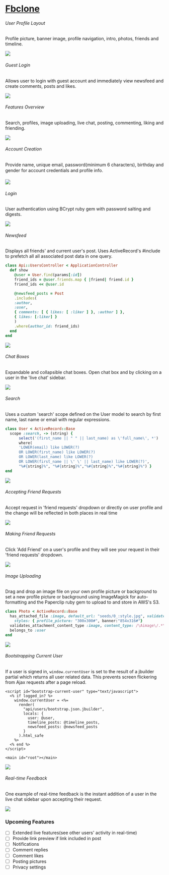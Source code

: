 # [Fbclone][fbclone]
[fbclone]: http:fbclone.site


###### User Profile Layout
Profile picture, banner image, profile navigation, intro, photos, friends and timeline.

![](docs/screenshots/user.PNG)

###### Guest Login
Allows user to login with guest account and immediately view newsfeed and create comments, posts and likes.

![](docs/gifs/1.gif)

###### Features Overview
Search, profiles, image uploading, live chat, posting, commenting, liking and  friending.

![](docs/screenshots/overview.PNG)


###### Account Creation
Provide name, unique email, password(minimum 6 characters), birthday and gender for account credentials and profile info.

![](docs/gifs/2.gif)

###### Login
User authentication using BCrypt ruby gem with password salting and digests.

![](docs/gifs/3.gif)

###### Newsfeed
Displays all friends' and current user's post. Uses ActiveRecord's #include to prefetch all all associated post data in one query.
```ruby
class Api::UsersController < ApplicationController
  def show
    @user = User.find(params[:id])
    friend_ids = @user.friends.map { |friend| friend.id }
    friend_ids << @user.id

    @newsfeed_posts = Post
    .includes(
    :author,
    :user,
    { comments: [ { likes: [ :liker ] }, :author ] },
    { likes: [:liker] }
    )
    .where(author_id: friend_ids)
  end
end
```


![](docs/screenshots/newsfeed.PNG)

###### Chat Boxes
Expandable and collapsible chat boxes. Open chat box and by clicking on a user in the 'live chat' sidebar.

![](docs/gifs/4.gif)

###### Search
Uses a custom 'search' scope defined on the User model to search by first name, last name or email with regular expressions.
```ruby
class User < ActiveRecord::Base
  scope :search, -> (string) {
      select('(first_name || " " || last_name) as \'full_name\', *')
      where(
      'LOWER(email) like LOWER(?)
      OR LOWER(first_name) like LOWER(?)
      OR LOWER(last_name) like LOWER(?)
      OR LOWER(first_name || \' \' || last_name) like LOWER(?)',
      "%#{string}%", "%#{string}%","%#{string}%","%#{string}%") }
end
```

![](docs/screenshots/search.PNG)

###### Accepting Friend Requests
Accept request in 'friend requests' dropdown or directly on user profile and the change will be reflected in both places in real time

![](docs/gifs/6.gif)

###### Making Friend Requests
Click 'Add Friend' on a user's profile and they will see your request in their 'friend requests' dropdown.

![](docs/gifs/7.gif)

###### Image Uploading
Drag and drop an image file on your own profile picture or background to set a new profile picture or background using ImageMagick for auto-formatting and the Paperclip ruby gem to upload to and store in AWS's S3.

```ruby
class Photo < ActiveRecord::Base
  has_attached_file :image, default_url: "seeds/0_:style.jpg", validate_media_type: false,
    styles: { profile_picture: "300x300#", banner:"854x316#"}
  validates_attachment_content_type :image, content_type: /\Aimage\/.*\Z/
  belongs_to :user
end
```

![](docs/gifs/8.gif)

###### Bootstrapping Current User
If a user is signed in, ```window.currentUser``` is set to the result of a jbuilder partial which returns all user related data. This prevents screen flickering from Ajax requests after a page reload.
```html+erb
<script id="bootstrap-current-user" type="text/javascript">
  <% if logged_in? %>
  	window.currentUser = <%=
      render(
        "api/users/bootstrap.json.jbuilder",
        locals: {
          user: @user,
          timeline_posts: @timeline_posts,
          newsfeed_posts: @newsfeed_posts
        }
      ).html_safe
    %>
  <% end %>
</script>

<main id="root"></main>
```

![](docs/gifs/9.gif)

###### Real-time Feedback
One example of real-time feedback is the instant addition of a user in the live chat sidebar upon accepting their request.

![](docs/gifs/10.gif)


### Upcoming Features
- [ ] Extended live features(see other users' activity in real-time)
- [ ] Provide link preview if link included in post
- [ ] Notifications
- [ ] Comment replies
- [ ] Comment likes
- [ ] Posting pictures
- [ ] Privacy settings
